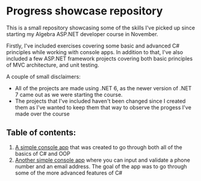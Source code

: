 # Progress showcase repository

This is a small repository showcasing some of the skills I've picked up since starting my Algebra ASP.NET developer course in November.

Firstly, I've included exercises covering some basic and advanced C# principles while working with console apps. In addition to that, I've also included a few ASP.NET framework projects covering both basic principles of MVC architecture, and unit testing.

A couple of small disclaimers: 
- All of the projects are made using .NET 6, as the newer version of .NET 7 came out as we were starting the course.
- The projects that I've included haven't been changed since I created them as I've wanted to keep them that way to observe the progess I've made over the course

## Table of contents:
1. [A simple console app](https://github.com/BKrizanec/practice_repository/tree/main/Simple%20Input%20Console%20App) that was created to go through both all of the basics of C# and OOP 
2. [Another simple console app](https://github.com/BKrizanec/practice_repository/tree/main/Advanced%20Input%20Console%20App) where you can input and validate a phone number and an email address. The goal of the app was to go through some of the more advanced features of C#
